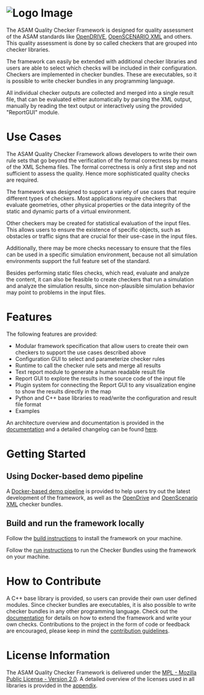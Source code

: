 <!---
Copyright 2023 CARIAD SE.

This Source Code Form is subject to the terms of the Mozilla
Public License, v. 2.0. If a copy of the MPL was not distributed
with this file, You can obtain one at https://mozilla.org/MPL/2.0/.
-->

# ![Logo Image](doc/manual/images/qc_framework_logo.drawio.png)

The ASAM Quality Checker Framework is designed for quality assessment of the
ASAM standards like
[OpenDRIVE](https://www.asam.net/standards/detail/opendrive),
[OpenSCENARIO XML](https://www.asam.net/standards/detail/openscenario-xml/) and others.
This quality assessment is done by so called checkers that are grouped into
checker libraries.

The framework can easily be extended with additional checker libraries
and users are able to select which checks will be included in their
configuration. Checkers are implemented in checker bundles. These are
executables, so it is possible to write checker bundles in any programming
language.

All individual checker outputs are collected and merged into a single result
file, that can be evaluated either automatically by parsing the XML output,
manually by reading the text output or interactively using the provided
"ReportGUI" module.

# Use Cases

The ASAM Quality Checker Framework allows developers to write their own rule
sets that go beyond the verification of the formal correctness by means of the
XML Schema files. The formal correctness is only a first step and not
sufficient to assess the quality. Hence more sophisticated quality checks are
required.

The framework was designed to support a variety of use cases that require
different types of checkers. Most applications require checkers that evaluate
geometries, other physical properties or the data integrity of the static and
dynamic parts of a virtual environment.

Other checkers may be created for statistical evaluation of the input files.
This allows users to ensure the existence of specific objects, such as
obstacles or traffic signs that are crucial for their use-case in the input
files.

Additionally, there may be more checks necessary to ensure that the files can
be used in a specific simulation environment, because not all simulation
environments support the full feature set of the standard.

Besides performing static files checks, which read, evaluate and analyze the
content, it can also be feasible to create checkers that run a simulation and
analyze the simulation results, since non-plausible simulation behavior may
point to problems in the input files.

# Features

The following features are provided:

- Modular framework specification that allow users to create their own checkers
  to support the use cases described above
- Configuration GUI to select and parameterize checker rules
- Runtime to call the checker rule sets and merge all results
- Text report module to generate a human readable result file
- Report GUI to explore the results in the source code of the input file
- Plugin system for connecting the Report GUI to any visualization engine to
  show the results directly in the map
- Python and C++ base libraries to read/write the configuration and result file format
- Examples

An architecture overview and documentation is provided in the
[documentation](doc/manual/readme.md) and a detailed changelog can be found
[here](doc/changelog.txt).

# Getting Started

## Using Docker-based demo pipeline

A [Docker-based demo pipeline](demo_pipeline/README.md) is provided to help users try out the latest development
of the framework, as well as the [OpenDrive](https://github.com/asam-ev/qc-opendrive/tree/develop) 
and [OpenScenario XML](https://github.com/asam-ev/qc-openscenarioxml/tree/develop) checker bundles.

## Build and run the framework locally

Follow the [build instructions](INSTALL.md) to install the framework on your machine.

Follow the [run instructions](doc/manual/using_the_framework.md) to run the Checker Bundles using the framework on your machine.

# How to Contribute

A C++ base library is provided, so users can provide their own user defined
modules. Since checker bundles are executables, it is also possible to write
checker bundles in any other programming language. Check out the
[documentation](doc/manual/readme.md) for details on how to extend the
framework and write your own checks. Contributions to the project in the form
of code or feedback are encouraged, please keep in mind the [contribution
guidelines](CONTRIBUTING.md).

# License Information

The ASAM Quality Checker Framework is delivered under the [MPL - Mozilla Public
License - Version 2.0](LICENSE). A detailed overview of the licenses used in
all libraries is provided  in the [appendix](licenses/readme.md).
